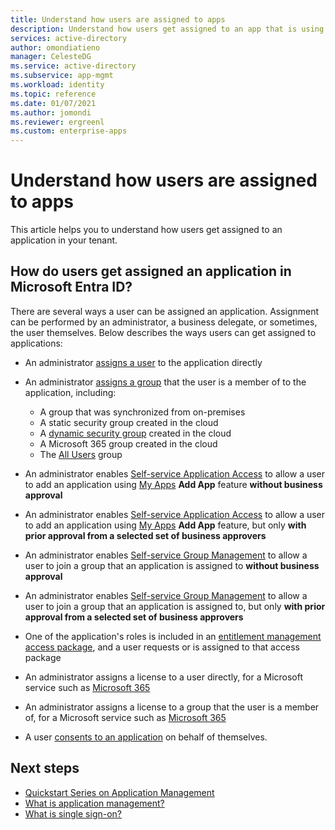 ```yaml
---
title: Understand how users are assigned to apps
description: Understand how users get assigned to an app that is using Microsoft Entra ID for identity management.
services: active-directory
author: omondiatieno
manager: CelesteDG
ms.service: active-directory
ms.subservice: app-mgmt
ms.workload: identity
ms.topic: reference
ms.date: 01/07/2021
ms.author: jomondi
ms.reviewer: ergreenl
ms.custom: enterprise-apps
---
```


# Understand how users are assigned to apps

This article helps you to understand how users get assigned to an application in your tenant.

<a name='how-do-users-get-assigned-an-application-in-azure-ad'></a>

## How do users get assigned an application in Microsoft Entra ID?

There are several ways a user can be assigned an application. Assignment can be performed by an administrator, a business delegate, or sometimes, the user themselves. Below describes the ways users can get assigned to applications:

* An administrator [assigns a user](./assign-user-or-group-access-portal.md) to the application directly
* An administrator [assigns a group](./assign-user-or-group-access-portal.md) that the user is a member of to the application, including:

  * A group that was synchronized from on-premises
  * A static security group created in the cloud
  * A [dynamic security group](../enterprise-users/groups-dynamic-membership.md) created in the cloud
  * A Microsoft 365 group created in the cloud
  * The [All Users](../fundamentals/how-to-manage-groups.md) group
* An administrator enables [Self-service Application Access](./manage-self-service-access.md) to allow a user to add an application using [My Apps](https://support.microsoft.com/account-billing/sign-in-and-start-apps-from-the-my-apps-portal-2f3b1bae-0e5a-4a86-a33e-876fbd2a4510) **Add App** feature **without business approval**
* An administrator enables [Self-service Application Access](./manage-self-service-access.md) to allow a user to add an application using [My Apps](https://support.microsoft.com/account-billing/sign-in-and-start-apps-from-the-my-apps-portal-2f3b1bae-0e5a-4a86-a33e-876fbd2a4510) **Add App** feature, but only **with prior approval from a selected set of business approvers**
* An administrator enables [Self-service Group Management](../enterprise-users/groups-self-service-management.md) to allow a user to join a group that an application is assigned to **without business approval**
* An administrator enables [Self-service Group Management](../enterprise-users/groups-self-service-management.md) to allow a user to join a group that an application is assigned to, but only **with prior approval from a selected set of business approvers**
* One of the application's roles is included in an [entitlement management access package](../governance/entitlement-management-access-package-resources.md), and a user requests or is assigned to that access package
* An administrator assigns a license to a user directly, for a Microsoft service such as [Microsoft 365](www.microsoft.com/microsoft-365)
* An administrator assigns a license to a group that the user is a member of, for a Microsoft service such as [Microsoft 365](www.microsoft.com/microsoft-365)
* A user [consents to an application](./user-admin-consent-overview.md#user-consent) on behalf of themselves.

## Next steps

* [Quickstart Series on Application Management](view-applications-portal.md)
* [What is application management?](what-is-application-management.md)
* [What is single sign-on?](what-is-single-sign-on.md)
